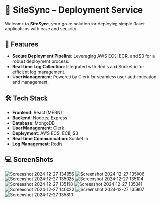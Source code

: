 # 🚀 SiteSync – Deployment Service


Welcome to **SiteSync**, your go-to solution for deploying simple React applications with ease and security.

## 🌟 Features

- **Secure Deployment Pipeline**: Leveraging AWS ECS, ECR, and S3 for a robust deployment process.
- **Real-time Log Collection**: Integrated with Redis and Socket.io for efficient log management.
- **User Management**: Powered by Clerk for seamless user authentication and management.

## 🛠️ Tech Stack

- **Frontend**: React (MERN)
- **Backend**: Node.js, Express
- **Database**: MongoDB
- **User Management**: Clerk
- **Deployment**: AWS ECS, ECR, S3
- **Real-time Communication**: Socket.io
- **Log Management**: Redis

## 💻 ScreenShots

![Screenshot 2024-12-27 134956](https://github.com/user-attachments/assets/4ae98230-c93e-4073-a595-f3470142d658)
![Screenshot 2024-12-27 135006](https://github.com/user-attachments/assets/4f10281f-c2f7-46fe-9819-6ff7540117b4)
![Screenshot 2024-12-27 135025](https://github.com/user-attachments/assets/deec0ab3-3375-4630-9ba4-bd4a452b1fea)
![Screenshot 2024-12-27 135104](https://github.com/user-attachments/assets/7c04e8b7-e16c-4f34-b77d-a1d7b89bbb12)
![Screenshot 2024-12-27 135158](https://github.com/user-attachments/assets/71bb9fc9-05eb-4031-bf76-20f3eb1f59a6)
![Screenshot 2024-12-27 135341](https://github.com/user-attachments/assets/4941dbde-e650-474b-b696-b3fdbb11d49e)
![Screenshot 2024-12-27 140022](https://github.com/user-attachments/assets/04bce851-e750-4e8d-84bf-610a49e6744a)
![Screenshot 2024-12-27 135607](https://github.com/user-attachments/assets/9b82d07c-0392-4bae-b469-f2a238c704b8)
![Screenshot 2024-12-27 135810](https://github.com/user-attachments/assets/3fcf5df4-dd6e-4588-b548-551a2fd6365d)



